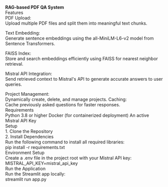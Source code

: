 **RAG-based PDF QA System**
<br>
Features
<br>
PDF Upload:<br>
Upload multiple PDF files and split them into meaningful text chunks.

Text Embedding:<br>
Generate sentence embeddings using the all-MiniLM-L6-v2 model from Sentence Transformers.

FAISS Index:<br>
Store and search embeddings efficiently using FAISS for nearest neighbor retrieval.

Mistral API Integration:<br>
Send retrieved context to Mistral's API to generate accurate answers to user queries.

Project Management:<br>
Dynamically create, delete, and manage projects.
Caching:<br>
Cache previously asked questions for faster responses.
<br>
Requirements
<br>
Python 3.8 or higher
Docker (for containerized deployment)
An active Mistral API Key
<br>
Setup
<br>1. Clone the Repository
<br>
2. Install Dependencies<br>
Run the following command to install all required libraries:<br>
pip install -r requirements.txt
<br>
Environment Setup
<br>
Create a .env file in the project root with your Mistral API key:<br>
MISTRAL_API_KEY=mistral_api_key
<br>
Run the Application
<br>
Run the Streamlit app locally:<br>
streamlit run app.py
<br>
